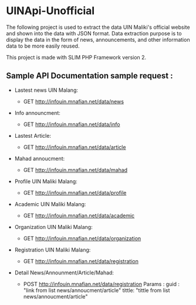 # UINApi-Unofficial

The following project is used to extract the data UIN Maliki's official website and shown into the data with JSON format. Data extraction purpose is to display the data in the form of news, announcements, and other information data to be more easily reused.

This project is made with SLIM PHP Framework version 2.

## Sample API Documentation sample request :

* Lastest news UIN Malang:
    * GET http://infouin.mnafian.net/data/news
* Info announcment:
    * GET http://infouin.mnafian.net/data/info
* Lastest Article:
    * GET http://infouin.mnafian.net/data/article
* Mahad annoucment:
    * GET http://infouin.mnafian.net/data/mahad
* Profile UIN Maliki Malang:
    * GET http://infouin.mnafian.net/data/profile
* Academic UIN Maliki Malang:
    * GET http://infouin.mnafian.net/data/academic
* Organization UIN Maliki Malang:
    * GET http://infouin.mnafian.net/data/organization
* Registration UIN Maliki Malang:
    * GET http://infouin.mnafian.net/data/registration

* Detail News/Announment/Article/Mahad:
    * POST http://infouin.mnafian.net/data/registration
	Params : 
	guid : "link from list news/annoucment/article"
	tittle: "tittle from list news/annoucment/article"

